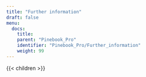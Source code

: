 ```yaml
---
title: "Further information"
draft: false
menu:
  docs:
    title:
    parent: "Pinebook_Pro"
    identifier: "Pinebook_Pro/Further_information"
    weight: 99
---
```


{{< children >}}